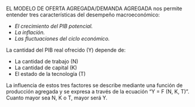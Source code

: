 EL MODELO DE OFERTA AGREGADA/DEMANDA AGREGADA nos permite entender tres características del desempeño macroeconómico:
* *El crecimiento del PIB potencial.*
* *La inflación.*
* *Las fluctuaciones del ciclo económico.*

La cantidad del PIB real ofrecido (Y) depende de:
- La cantidad de trabajo (N)
- La cantidad de capital (K)
- El estado de la tecnología (T)
 
La influencia de estos tres factores se describe mediante una función de producción agregada y se expresa a
través de la ecuación “Y = F (N, K, T)”. Cuanto mayor sea N, K o T, mayor será Y.